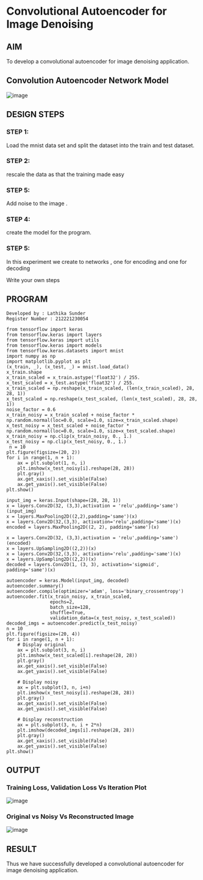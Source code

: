# Convolutional Autoencoder for Image Denoising

## AIM

To develop a convolutional autoencoder for image denoising application.

## Convolution Autoencoder Network Model

![image](https://github.com/lathika-sunder/convolutional-denoising-autoencoder/assets/95066409/24218926-075f-4ea5-a3fe-1f811d475554)

## DESIGN STEPS

### STEP 1:

Load the mnist data set and split the dataset into the train and test dataset. 

### STEP 2:

rescale the data as that the training made easy

### STEP 5:

Add noise to the image .
### STEP 4:

create the model for the program.
### STEP 5:

In this experiment we create to networks , one for encoding and one for decoding


Write your own steps

## PROGRAM
```
Developed by : Lathika Sunder
Register Number : 212221230054

from tensorflow import keras
from tensorflow.keras import layers
from tensorflow.keras import utils
from tensorflow.keras import models
from tensorflow.keras.datasets import mnist
import numpy as np
import matplotlib.pyplot as plt
(x_train, _), (x_test, _) = mnist.load_data()
x_train.shape
x_train_scaled = x_train.astype('float32') / 255.
x_test_scaled = x_test.astype('float32') / 255.
x_train_scaled = np.reshape(x_train_scaled, (len(x_train_scaled), 28, 28, 1))
x_test_scaled = np.reshape(x_test_scaled, (len(x_test_scaled), 28, 28, 1))
noise_factor = 0.6
x_train_noisy = x_train_scaled + noise_factor * np.random.normal(loc=0.0, scale=1.0, size=x_train_scaled.shape) 
x_test_noisy = x_test_scaled + noise_factor * np.random.normal(loc=0.0, scale=1.0, size=x_test_scaled.shape) 
x_train_noisy = np.clip(x_train_noisy, 0., 1.)
x_test_noisy = np.clip(x_test_noisy, 0., 1.)
 n = 10
plt.figure(figsize=(20, 2))
for i in range(1, n + 1):
    ax = plt.subplot(1, n, i)
    plt.imshow(x_test_noisy[i].reshape(28, 28))
    plt.gray()
    ax.get_xaxis().set_visible(False)
    ax.get_yaxis().set_visible(False)
plt.show()

input_img = keras.Input(shape=(28, 28, 1))
x = layers.Conv2D(32, (3,3),activation = 'relu',padding='same')(input_img)
x = layers.MaxPooling2D((2,2),padding='same')(x)
x = layers.Conv2D(32,(3,3), activation='relu',padding='same')(x)
encoded = layers.MaxPooling2D((2, 2), padding='same')(x)

x = layers.Conv2D(32, (3,3),activation = 'relu',padding='same')(encoded)
x = layers.UpSampling2D((2,2))(x)
x = layers.Conv2D(32,(3,3), activation='relu',padding='same')(x)
x = layers.UpSampling2D((2,2))(x)
decoded = layers.Conv2D(1, (3, 3), activation='sigmoid', padding='same')(x)

autoencoder = keras.Model(input_img, decoded)
autoencoder.summary()
autoencoder.compile(optimizer='adam', loss='binary_crossentropy')
autoencoder.fit(x_train_noisy, x_train_scaled,
                epochs=2,
                batch_size=128,
                shuffle=True,
                validation_data=(x_test_noisy, x_test_scaled))
decoded_imgs = autoencoder.predict(x_test_noisy)
n = 10
plt.figure(figsize=(20, 4))
for i in range(1, n + 1):
    # Display original
    ax = plt.subplot(3, n, i)
    plt.imshow(x_test_scaled[i].reshape(28, 28))
    plt.gray()
    ax.get_xaxis().set_visible(False)
    ax.get_yaxis().set_visible(False)

    # Display noisy
    ax = plt.subplot(3, n, i+n)
    plt.imshow(x_test_noisy[i].reshape(28, 28))
    plt.gray()
    ax.get_xaxis().set_visible(False)
    ax.get_yaxis().set_visible(False)    

    # Display reconstruction
    ax = plt.subplot(3, n, i + 2*n)
    plt.imshow(decoded_imgs[i].reshape(28, 28))
    plt.gray()
    ax.get_xaxis().set_visible(False)
    ax.get_yaxis().set_visible(False)
plt.show()

```

## OUTPUT

### Training Loss, Validation Loss Vs Iteration Plot
![image](https://github.com/lathika-sunder/convolutional-denoising-autoencoder/assets/95066409/4cd846d3-ab50-49b2-8733-35f97d39f8e7)


### Original vs Noisy Vs Reconstructed Image

![image](https://github.com/lathika-sunder/convolutional-denoising-autoencoder/assets/95066409/dd3b2971-9177-4a73-826a-232de0ec19b0)


## RESULT
Thus we have successfully developed a convolutional autoencoder for image denoising application.
